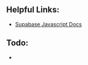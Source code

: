 ## Helpful Links:

- [Supabase Javascript Docs](https://supabase.com/docs/reference/javascript)

## Todo:

-
